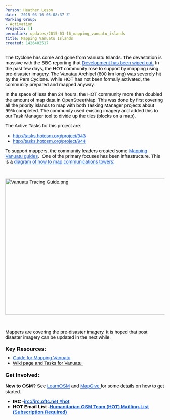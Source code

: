 ```yaml
---
Person: Heather Leson
date: '2015-03-16 05:08:37 Z'
Working Group:
- Activation
Projects: []
permalink: updates/2015-03-16_mapping_vanuatu_islands
title: Mapping Vanuatu Islands
created: 1426482517
---
```

<p><span style="font-size: 15px; font-family: Arial; color: #000000; background-color: transparent; font-weight: normal; font-style: normal; font-variant: normal; text-decoration: none; vertical-align: baseline;">The Cyclone has come and gone from Vanuatu Islands. The devastation is massive with the BBC reporting that </span><a style="text-decoration: none;" href="http://www.bbc.com/news/world-asia-31866783"><span style="font-size: 15px; font-family: Arial; color: #1155cc; background-color: transparent; font-weight: normal; font-style: normal; font-variant: normal; text-decoration: underline; vertical-align: baseline;">Development has been wiped out.</span></a><span style="font-size: 15px; font-family: Arial; color: #000000; background-color: transparent; font-weight: normal; font-style: normal; font-variant: normal; text-decoration: none; vertical-align: baseline;"> In the past few days, the HOT community rose to support by mapping using pre-disaster imagery. The Vanatau Archipel (800 km long) was severely hit by the Pam Cyclone. While HOT has not been formally activated, the community prepared and mapped anyway. </span></p><p><span style="font-size: 15px; font-family: Arial; color: #000000; background-color: transparent; font-weight: normal; font-style: normal; font-variant: normal; text-decoration: none; vertical-align: baseline;">In the space of less than 24 hours, the HOT community more than doubled the amount of map data in OpenStreetMap. This was done by first covering all the priority islands to map with both Tasking Manager projects about 99% completed. The community used existing imagery and added this to our Task Manager tool to divide up the tiles (blocks on a map). </span></p><p><span style="font-size: 15px; font-family: Arial; color: #000000; background-color: transparent; font-weight: normal; font-style: normal; font-variant: normal; text-decoration: none; vertical-align: baseline;">The Active Tasks for this project are:</span></p><ul><li><a style="text-decoration: none;" href="http://tasks.hotosm.org/project/944"><span style="font-size: 15px; font-family: Arial; color: #1155cc; background-color: transparent; font-weight: normal; font-style: normal; font-variant: normal; text-decoration: underline; vertical-align: baseline;">http://tasks.hotosm.org/project/943</span></a></li><li><a style="text-decoration: none;" href="http://tasks.hotosm.org/project/944"><span style="font-size: 15px; font-family: Arial; color: #1155cc; background-color: transparent; font-weight: normal; font-style: normal; font-variant: normal; text-decoration: underline; vertical-align: baseline;">http://tasks.hotosm.org/project/944</span></a></li></ul><p><span style="font-size: 15px; font-family: Arial; color: #000000; background-color: transparent; font-weight: normal; font-style: normal; font-variant: normal; text-decoration: none; vertical-align: baseline;">To support mappers, the community leaders created some </span><a style="text-decoration: none;" href="http://hotosm.github.io/tracing-guides/guide/vanuatu.html"><span style="font-size: 15px; font-family: Arial; color: #1155cc; background-color: transparent; font-weight: normal; font-style: normal; font-variant: normal; text-decoration: underline; vertical-align: baseline;">Mapping Vanuatu guides</span></a><span style="font-size: 15px; font-family: Arial; color: #000000; background-color: transparent; font-weight: normal; font-style: normal; font-variant: normal; text-decoration: none; vertical-align: baseline;">. &nbsp;One of the primary focuses has been infrastructure. This is a </span><a style="text-decoration: none;" href="https://github.com/hotosm/tracing-guides/issues/30"><span style="font-size: 15px; font-family: Arial; color: #1155cc; background-color: transparent; font-weight: normal; font-style: normal; font-variant: normal; text-decoration: underline; vertical-align: baseline;">diagram of how to map communications towers:</span></a></p><p>&nbsp;</p><p><span style="font-size: 15px; font-family: Arial; color: #000000; background-color: transparent; font-weight: normal; font-style: normal; font-variant: normal; text-decoration: none; vertical-align: baseline;"><img style="border: none; transform: rotate(0.00rad); -webkit-transform: rotate(0.00rad);" src="https://lh6.googleusercontent.com/swVmdu3ZUX0VqhxY49pk6qJR6MbANdUEsait5BQ5niJwn8n0DthXx-PGig2YfEY936Z0M5FvKNJameKR0C0BDpJHzaSeZNt9urOEj4QG_Pk87P0h1JmqhV8Wm3pSkYFotGWQ2N4" alt="Vanuatu Tracing Guide.png" height="429px;" width="624px;"></span></p><p>&nbsp;</p><p><span style="font-size: 15px; font-family: Arial; color: #000000; background-color: transparent; font-weight: normal; font-style: normal; font-variant: normal; text-decoration: none; vertical-align: baseline;">Mappers are covering the pre-disaster imagery. It is hoped that post disaster imagery can be updated in the next while. </span></p><h3 style="line-height: 1.38; margin-top: 14pt; margin-bottom: 4pt;" dir="ltr"><span style="font-size: 17px; font-family: Arial; color: #000000; background-color: transparent; font-weight: bold; font-style: normal; font-variant: normal; text-decoration: none; vertical-align: baseline;">Key Resources:</span></h3><ul style="margin-top: 0pt; margin-bottom: 0pt;"><li style="list-style-type: disc; font-size: 15px; font-family: Arial; color: #000000; background-color: transparent; font-weight: normal; font-style: normal; font-variant: normal; text-decoration: none; vertical-align: baseline;" dir="ltr"><a style="text-decoration: none;" href="http://hotosm.github.io/tracing-guides/guide/vanuatu.html"><span style="font-size: 15px; font-family: Arial; color: #1155cc; background-color: transparent; font-weight: normal; font-style: normal; font-variant: normal; text-decoration: underline; vertical-align: baseline;">Guide for Mapping Vanuatu </span></a></li><li style="list-style-type: disc; font-size: 15px; font-family: Arial; color: #000000; background-color: transparent; font-weight: normal; font-style: normal; font-variant: normal; text-decoration: none; vertical-align: baseline;" dir="ltr"><a href="http://wiki.openstreetmap.org/wiki/Vanuatu"><span style="font-size: 15px; font-family: Arial; color: #000000; background-color: transparent; font-weight: normal; font-style: normal; font-variant: normal; text-decoration: none; vertical-align: baseline;"> Wiki page and Tasks for Vanuatu&nbsp; </span></a></li></ul><h3 style="line-height: 1.38; margin-top: 14pt; margin-bottom: 4pt;" dir="ltr"><span style="font-size: 17px; font-family: Arial; color: #000000; background-color: transparent; font-weight: bold; font-style: normal; font-variant: normal; text-decoration: none; vertical-align: baseline;">Get Involved:</span></h3><p><span style="font-size: 15px; font-family: Arial; color: #000000; background-color: transparent; font-weight: bold; font-style: normal; font-variant: normal; text-decoration: none; vertical-align: baseline;">New to OSM?</span><span style="font-size: 15px; font-family: Arial; color: #000000; background-color: transparent; font-weight: normal; font-style: normal; font-variant: normal; text-decoration: none; vertical-align: baseline;"> See </span><a style="text-decoration: none;" href="http://learnosm.org/en/"><span style="font-size: 15px; font-family: Arial; color: #1155cc; background-color: transparent; font-weight: normal; font-style: normal; font-variant: normal; text-decoration: underline; vertical-align: baseline;">LearnOSM</span></a><span style="font-size: 15px; font-family: Arial; color: #000000; background-color: transparent; font-weight: normal; font-style: normal; font-variant: normal; text-decoration: none; vertical-align: baseline;"> and </span><a style="text-decoration: none;" href="http://mapgive.state.gov/"><span style="font-size: 15px; font-family: Arial; color: #1155cc; background-color: transparent; font-weight: normal; font-style: normal; font-variant: normal; text-decoration: underline; vertical-align: baseline;">MapGive </span></a><span style="font-size: 15px; font-family: Arial; color: #000000; background-color: transparent; font-weight: normal; font-style: normal; font-variant: normal; text-decoration: none; vertical-align: baseline;">for some details on how to get started.</span></p><ul style="margin-top: 0pt; margin-bottom: 0pt;"><li style="list-style-type: disc; font-size: 15px; font-family: Arial; color: #000000; background-color: transparent; font-weight: normal; font-style: normal; font-variant: normal; text-decoration: none; vertical-align: baseline;" dir="ltr"><span style="font-size: 15px; font-family: Arial; color: #000000; background-color: transparent; font-weight: bold; font-style: normal; font-variant: normal; text-decoration: none; vertical-align: baseline;">IRC -</span><a style="text-decoration: none;" href="https://kiwiirc.com/client/irc.oftc.net/hot"><span style="font-size: 15px; font-family: Arial; color: #1155cc; background-color: transparent; font-weight: bold; font-style: normal; font-variant: normal; text-decoration: underline; vertical-align: baseline;">irc://irc.oftc.net #hot</span></a></li><li style="list-style-type: disc; font-size: 15px; font-family: Arial; color: #000000; background-color: transparent; font-weight: normal; font-style: normal; font-variant: normal; text-decoration: none; vertical-align: baseline;" dir="ltr"><span style="font-size: 15px; font-family: Arial; color: #000000; background-color: transparent; font-weight: bold; font-style: normal; font-variant: normal; text-decoration: none; vertical-align: baseline;">HOT Email List -</span><a style="text-decoration: none;" href="https://lists.openstreetmap.org/listinfo/hot"><span style="font-size: 15px; font-family: Arial; color: #1155cc; background-color: transparent; font-weight: bold; font-style: normal; font-variant: normal; text-decoration: underline; vertical-align: baseline;">Humanitarian OSM Team (HOT) Mailling-List (Subscription Required)</span></a></li></ul><p>&nbsp;</p>
